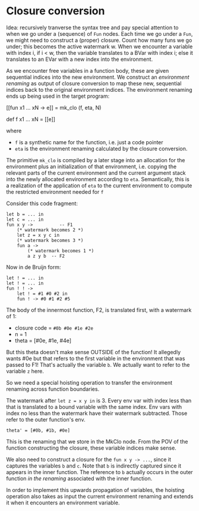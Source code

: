 # Closure conversion

Idea: recursively tranverse the syntax tree and pay special attention to when we go under a
(sequence) of `Fun` nodes. Each time we go under a `Fun`, we might need to construct a (proper)
closure. Count how many funs we go under; this becomes the active watermark w. When we encounter a
variable with index i, if i < w, then the variable translates to a BVar with index i; else it
translates to an EVar with a new index into the environment.

As we encounter free variables in a function body, these are given sequential indices into the new
environment. We construct an _environment renaming_ as output of closure conversion to map these
new, sequential indices back to the original environment indices. The environment renaming ends up
being used in the target program:

  [[fun x1 ... xN -> e]] = mk_clo (f, eta, N)

  def f x1 ... xN = [[e]]

where
- `f` is a synthetic name for the function, i.e. just a code pointer
- `eta` is the environment renaming calculated by the closure conversion.

The primitive `mk_clo` is compiled by a later stage into an allocation for the environment plus an
initialization of that environment, i.e. copying the relevant parts of the current environment and
the current argument stack into the newly allocated environment according to `eta`.
Semantically, this is a realization of the application of `eta` to the current environment to
compute the restricted environment needed for `f`


Consider this code fragment:

```
let b = ... in
let c = ... in
fun x y ->          -- F1
    (* watermark becomes 2 *)
    let z = x y c in
    (* watermark becomes 3 *)
    fun a ->
        (* watermark becomes 1 *)
        a z y b  -- F2
```

Now in de Bruijn form:

```
let ! = ... in
let ! = ... in
fun ! ! ->
    let ! = #1 #0 #2 in
    fun ! -> #0 #1 #2 #5
```

The body of the innermost function, F2, is translated first, with a watermark of 1:

- closure code = `#0b #0e #1e #2e`
- n = 1
- theta = [#0e, #1e, #4e]

But this theta doesn't make sense OUTSIDE of the function! It allegedly wants #0e but that
refers to the first variable in the environment that was passed to F1! That's actually the
variable `b`. We actually want to refer to the variable `z` here.

So we need a special hoisting operation to transfer the environment renaming across function
boundaries.

The watermark after `let z = x y in` is 3. Every env var with index less than that is
translated to a bound variable with the same index. Env vars with index no less than the
watermark have their watermark subtracted. Those refer to the outer function's env.

    theta' = [#0b, #1b, #0e]

This is the renaming that we store in the MkClo node. From the POV of the function constructing
the closure, these variable indices make sense.

We also need to construct a closure for the `fun x y -> ...`, since it captures the variables
`b` and `c`. Note that `b` is indirectly captured since it appears in the inner function. The
reference to `b` actually occurs in the outer function _in the renaming_ associated with the
inner function.

In order to implement this upwards propagation of variables, the hoisting operation also takes
as input the current environment renaming and extends it when it encounters an environment
variable.
